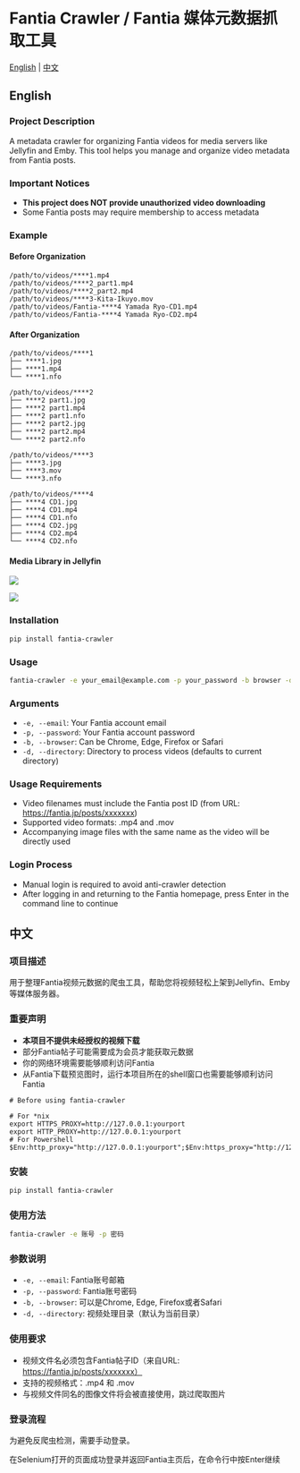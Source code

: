 # Fantia Crawler / Fantia 媒体元数据抓取工具

[English](#english) | [中文](#中文)

## English

### Project Description
A metadata crawler for organizing Fantia videos for media servers like Jellyfin and Emby. This tool helps you manage and organize video metadata from Fantia posts.

### Important Notices
- **This project does NOT provide unauthorized video downloading**
- Some Fantia posts may require membership to access metadata

### Example

#### Before Organization

```ascii
/path/to/videos/****1.mp4
/path/to/videos/****2_part1.mp4
/path/to/videos/****2_part2.mp4
/path/to/videos/****3-Kita-Ikuyo.mov
/path/to/videos/Fantia-****4 Yamada Ryo-CD1.mp4
/path/to/videos/Fantia-****4 Yamada Ryo-CD2.mp4
```

#### After Organization

```ascii
/path/to/videos/****1
├── ****1.jpg
├── ****1.mp4
└── ****1.nfo

/path/to/videos/****2
├── ****2 part1.jpg
├── ****2 part1.mp4
├── ****2 part1.nfo
├── ****2 part2.jpg
├── ****2 part2.mp4
└── ****2 part2.nfo

/path/to/videos/****3
├── ****3.jpg
├── ****3.mov
└── ****3.nfo

/path/to/videos/****4
├── ****4 CD1.jpg
├── ****4 CD1.mp4
├── ****4 CD1.nfo
├── ****4 CD2.jpg
├── ****4 CD2.mp4
└── ****4 CD2.nfo
```

#### Media Library in Jellyfin

![](https://geelao-oss.oss-cn-hangzhou.aliyuncs.com/db/202411281114496.png?x-oss-process=style/jpeg)

![](https://geelao-oss.oss-cn-hangzhou.aliyuncs.com/db/202411281114234.png?x-oss-process=style/jpeg)

### Installation

```bash
pip install fantia-crawler
```

### Usage

```bash
fantia-crawler -e your_email@example.com -p your_password -b browser -d /path/to/video/directory
```

### Arguments
- `-e, --email`: Your Fantia account email
- `-p, --password`: Your Fantia account password
- `-b, --browser`: Can be Chrome, Edge, Firefox or Safari
- `-d, --directory`: Directory to process videos (defaults to current directory)

### Usage Requirements
- Video filenames must include the Fantia post ID (from URL: https://fantia.jp/posts/xxxxxxx)
- Supported video formats: .mp4 and .mov
- Accompanying image files with the same name as the video will be directly used

### Login Process
- Manual login is required to avoid anti-crawler detection
- After logging in and returning to the Fantia homepage, press Enter in the command line to continue

## 中文

### 项目描述
用于整理Fantia视频元数据的爬虫工具，帮助您将视频轻松上架到Jellyfin、Emby等媒体服务器。

### 重要声明
- **本项目不提供未经授权的视频下载**
- 部分Fantia帖子可能需要成为会员才能获取元数据
- 你的网络环境需要能够顺利访问Fantia
- 从Fantia下载预览图时，运行本项目所在的shell窗口也需要能够顺利访问Fantia

```shell
# Before using fantia-crawler

# For *nix
export HTTPS_PROXY=http://127.0.0.1:yourport
export HTTP_PROXY=http://127.0.0.1:yourport
# For Powershell
$Env:http_proxy="http://127.0.0.1:yourport";$Env:https_proxy="http://127.0.0.1:yourport"
```

### 安装

```bash
pip install fantia-crawler
```

### 使用方法

```bash
fantia-crawler -e 账号 -p 密码
```

### 参数说明
- `-e, --email`: Fantia账号邮箱
- `-p, --password`: Fantia账号密码
- `-b, --browser`: 可以是Chrome, Edge, Firefox或者Safari
- `-d, --directory`: 视频处理目录（默认为当前目录）

### 使用要求
- 视频文件名必须包含Fantia帖子ID（来自URL: https://fantia.jp/posts/xxxxxxx）
- 支持的视频格式：.mp4 和 .mov
- 与视频文件同名的图像文件将会被直接使用，跳过爬取图片

### 登录流程

为避免反爬虫检测，需要手动登录。

在Selenium打开的页面成功登录并返回Fantia主页后，在命令行中按Enter继续